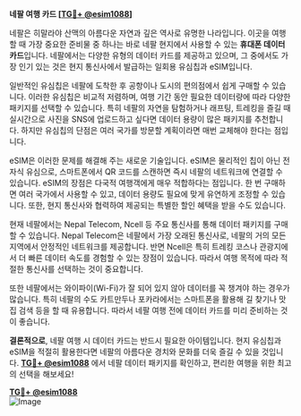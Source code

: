 **네팔 여행 카드 [[TG💪+ @esim1088](https://t.me/s/esim1088)]**

네팔은 히말라야 산맥의 아름다운 자연과 깊은 역사로 유명한 나라입니다. 이곳을 여행할 때 가장 중요한 준비물 중 하나는 바로 네팔 현지에서 사용할 수 있는 **휴대폰 데이터 카드**입니다. 네팔에서는 다양한 유형의 데이터 카드를 제공하고 있으며, 그 중에서도 가장 인기 있는 것은 현지 통신사에서 발급하는 일회용 유심칩과 eSIM입니다.

일반적인 유심칩은 네팔에 도착한 후 공항이나 도시의 편의점에서 쉽게 구매할 수 있습니다. 이러한 유심칩은 비교적 저렴하며, 여행 기간 동안 필요한 데이터량에 따라 다양한 패키지를 선택할 수 있습니다. 특히 네팔의 자연을 탐험하거나 래프팅, 트레킹을 즐길 때 실시간으로 사진을 SNS에 업로드하고 싶다면 데이터 용량이 많은 패키지를 추천합니다. 하지만 유심칩의 단점은 여러 국가를 방문할 계획이라면 매번 교체해야 한다는 점입니다.

eSIM은 이러한 문제를 해결해 주는 새로운 기술입니다. eSIM은 물리적인 칩이 아닌 전자식 유심으로, 스마트폰에서 QR 코드를 스캔하면 즉시 네팔의 네트워크에 연결할 수 있습니다. eSIM의 장점은 다국적 여행객에게 매우 적합하다는 점입니다. 한 번 구매하면 여러 국가에서 사용할 수 있고, 데이터 용량도 필요에 맞게 유연하게 조정할 수 있습니다. 또한, 현지 통신사와 협력하여 제공되는 특별한 할인 혜택을 받을 수도 있습니다.

현재 네팔에서는 Nepal Telecom, Ncell 등 주요 통신사를 통해 데이터 패키지를 구매할 수 있습니다. Nepal Telecom은 네팔에서 가장 오래된 통신사로, 네팔의 거의 모든 지역에서 안정적인 네트워크를 제공합니다. 반면 Ncell은 특히 트레킹 코스나 관광지에서 더 빠른 데이터 속도를 경험할 수 있는 장점이 있습니다. 따라서 여행 목적에 따라 적절한 통신사를 선택하는 것이 중요합니다.

또한 네팔에서는 와이파이(Wi-Fi)가 잘 되어 있지 않아 데이터를 꼭 챙겨야 하는 경우가 많습니다. 특히 네팔의 수도 카트만두나 포카라에서는 스마트폰을 활용해 길 찾기나 맛집 검색 등을 할 때 유용합니다. 따라서 네팔 여행 전에 데이터 카드를 미리 준비하는 것이 좋습니다.

**결론적으로**, 네팔 여행 시 데이터 카드는 반드시 필요한 아이템입니다. 현지 유심칩과 eSIM을 적절히 활용한다면 네팔의 아름다운 경치와 문화를 더욱 즐길 수 있을 것입니다. **[TG💪+ @esim1088](https://t.me/s/esim1088)** 에서 네팔 데이터 패키지를 확인하고, 편리한 여행을 위한 최고의 선택을 해보세요!

**[TG💪+ @esim1088](https://t.me/s/esim1088)**  
![Image](https://i.postimg.cc/Y0z9fWf4/image.png)